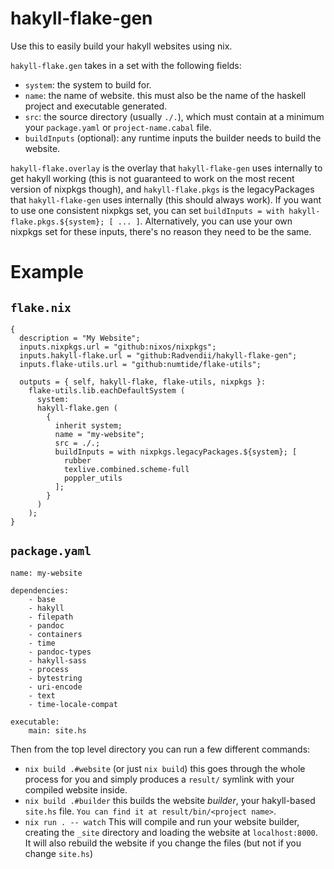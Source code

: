# hakyll-flake-gen

Use this to easily build your hakyll websites using nix.

`hakyll-flake.gen` takes in a set with the following fields:

- `system`: the system to build for.
- `name`: the name of website. this must also be the name of the haskell project and executable generated.
- `src`: the source directory (usually `./.`), which must contain at a minimum your `package.yaml` or `project-name.cabal` file.
- `buildInputs` (optional): any runtime inputs the builder needs to build the website.

`hakyll-flake.overlay` is the overlay that `hakyll-flake-gen` uses internally to get hakyll working (this is not guaranteed to work on the most recent version of nixpkgs though), and `hakyll-flake.pkgs` is the legacyPackages that `hakyll-flake-gen` uses internally (this should always work). If you want to use one consistent nixpkgs set, you can set `buildInputs = with hakyll-flake.pkgs.${system}; [ ... ]`. Alternatively, you can use your own nixpkgs set for these inputs, there's no reason they need to be the same.

# Example

## `flake.nix`
```
{
  description = "My Website";
  inputs.nixpkgs.url = "github:nixos/nixpkgs";
  inputs.hakyll-flake.url = "github:Radvendii/hakyll-flake-gen";
  inputs.flake-utils.url = "github:numtide/flake-utils";

  outputs = { self, hakyll-flake, flake-utils, nixpkgs }:
    flake-utils.lib.eachDefaultSystem (
      system:
      hakyll-flake.gen (
        {
          inherit system;
          name = "my-website";
          src = ./.;
          buildInputs = with nixpkgs.legacyPackages.${system}; [
            rubber
            texlive.combined.scheme-full
            poppler_utils
          ];
        }
      )
    );
}
```

## `package.yaml`
```
name: my-website

dependencies:
    - base
    - hakyll
    - filepath
    - pandoc
    - containers
    - time
    - pandoc-types
    - hakyll-sass
    - process
    - bytestring
    - uri-encode
    - text
    - time-locale-compat

executable:
    main: site.hs
```

Then from the top level directory you can run a few different commands:

- `nix build .#website` (or just `nix build`) this goes through the whole process for you and simply produces a `result/` symlink with your compiled website inside.
- `nix build .#builder` this builds the website *builder*, your hakyll-based `site.hs` file. `You can find it at result/bin/<project name>`.
- `nix run . -- watch` This will compile and run your website builder, creating the `_site` directory and loading the website at `localhost:8000`. It will also rebuild the website if you change the files (but not if you change `site.hs`)
